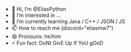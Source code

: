 - 👋 Hi, I’m @EliasPython
- 👀 I’m interested in ...
- 🌱 I’m currently learning Java / C++ / JSON / JS
- 📫 How to reach me (discord="eliasmw7")
- 😄 Pronouns: he/him 
- ⚡ Fun fact: DoNt GivE Up If YoU gOoD

<!---
EliasPython/EliasPython is a ✨ special ✨ repository because its `README.md` (this file) appears on your GitHub profile.
You can click the Preview link to take a look at your changes.
--->
